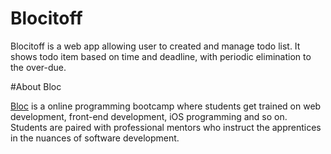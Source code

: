 # Blocitoff

Blocitoff is a web app allowing user to created and manage todo list. It shows todo item based on time and deadline, with periodic elimination to the over-due.

#About Bloc

[Bloc](www.bloc.io) is a online programming bootcamp where students get trained on web development, front-end development, iOS programming and so on. Students are paired with professional mentors who instruct the apprentices in the nuances of software development.
